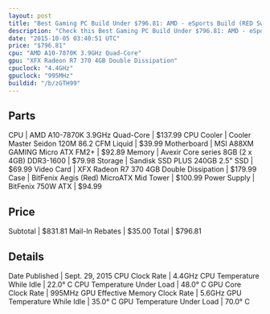 ```yaml
---
layout: post
title: "Best Gaming PC Build Under $796.81: AMD - eSports Build (RED Swift)"
description: "Check this Best Gaming PC Build Under $796.81: AMD - eSports Build (RED Swift). CPU: AMD A10-7870K 3.9GHz Quad-Core, CPU Cooler: Cooler Master Seidon 120M 86.2 CFM Liquid,"
date: "2015-10-05 03:40:51 UTC"
price: "$796.81"
cpu: "AMD A10-7870K 3.9GHz Quad-Core"
gpu: "XFX Radeon R7 370 4GB Double Dissipation"
cpuclock: "4.4GHz"
gpuclock: "995MHz"
buildid: "/b/zGTH99"
---
```


## Parts

CPU | AMD A10-7870K 3.9GHz Quad-Core | $137.99
CPU Cooler | Cooler Master Seidon 120M 86.2 CFM Liquid | $39.99
Motherboard | MSI A88XM GAMING Micro ATX FM2+ | $92.89
Memory | Avexir Core series 8GB (2 x 4GB) DDR3-1600 | $79.98
Storage | Sandisk SSD PLUS 240GB 2.5" SSD | $69.99
Video Card | XFX Radeon R7 370 4GB Double Dissipation | $179.99
Case | BitFenix Aegis (Red) MicroATX Mid Tower | $100.99
Power Supply | BitFenix 750W ATX | $94.99

## Price

Subtotal | $831.81
Mail-In Rebates | $35.00
Total | $796.81

## Details

Date Published | Sept. 29, 2015
CPU Clock Rate | 4.4GHz
CPU Temperature While Idle | 22.0° C
CPU Temperature Under Load | 48.0° C
GPU Core Clock Rate | 995MHz
GPU Effective Memory Clock Rate | 5.6GHz
GPU Temperature While Idle | 35.0° C
GPU Temperature Under Load | 70.0° C